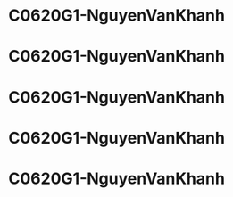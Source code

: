 # C0620G1-NguyenVanKhanh
# C0620G1-NguyenVanKhanh
# C0620G1-NguyenVanKhanh
# C0620G1-NguyenVanKhanh
# C0620G1-NguyenVanKhanh
